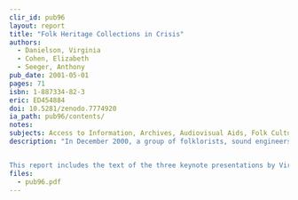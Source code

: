 ```yaml
---
clir_id: pub96
layout: report
title: "Folk Heritage Collections in Crisis"
authors: 
  - Danielson, Virginia
  - Cohen, Elizabeth
  - Seeger, Anthony
pub_date: 2001-05-01
pages: 71
isbn: 1-887334-82-3
eric: ED454884
doi: 10.5281/zenodo.7774920
ia_path: pub96/contents/
notes:
subjects: Access to Information, Archives, Audiovisual Aids, Folk Culture, Intellectual Property, Library Collections, Preservation
description: "In December 2000, a group of folklorists, sound engineers, preservation experts, lawyers, librarians, and archivists met to discuss what would be needed to ensure the long-term accessibility of folk heritage collections. The American Folklore Society and the American Folklife Center at the Library of Congress convened the meeting, with support from CLIR, National Endowment for the Arts, and National Endowment for the Humanities.


This report includes the text of the three keynote presentations by Virginia Danielson of Harvard University; Elizabeth Cohen of Cohen Acoustical, Inc.; and Anthony Seeger of the University of California, Los Angeles. A list of 27 recommendations for access, preservation, and rights management is presented, as well as responses to the presentations and summaries of the discussions."
files:
  - pub96.pdf
---
```

